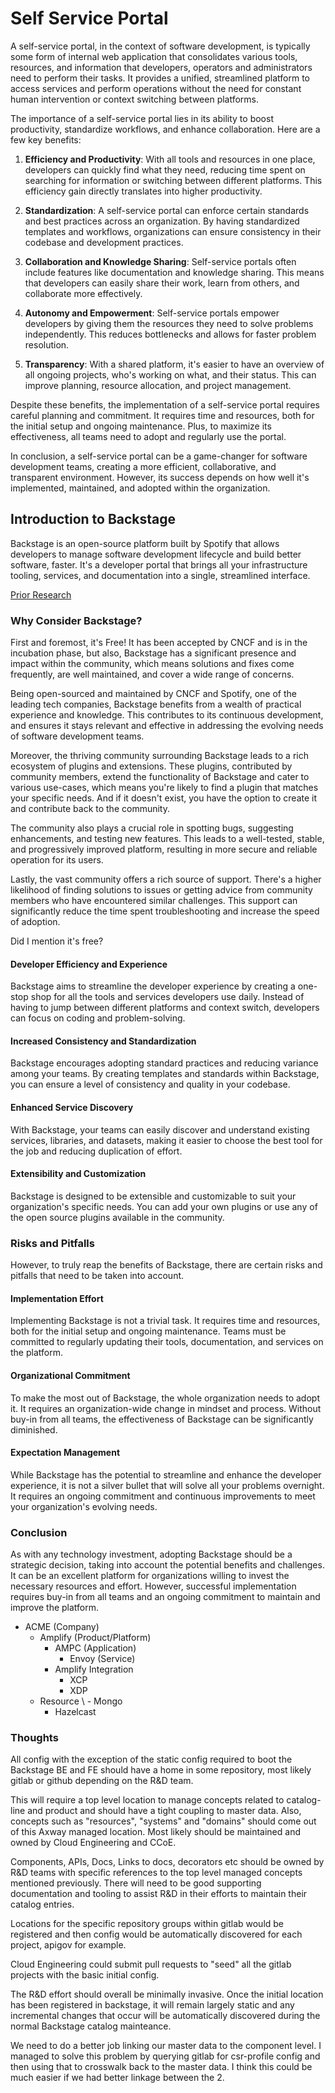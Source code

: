 
# Self Service Portal

A self-service portal, in the context of software development, is typically some form of internal web application that consolidates various tools, resources, and information that developers, operators and administrators need to perform their tasks. It provides a unified, streamlined platform to access services and perform operations without the need for constant human intervention or context switching between platforms.

The importance of a self-service portal lies in its ability to boost productivity, standardize workflows, and enhance collaboration. Here are a few key benefits:

1. **Efficiency and Productivity**: With all tools and resources in one place, developers can quickly find what they need, reducing time spent on searching for information or switching between different platforms. This efficiency gain directly translates into higher productivity.

2. **Standardization**: A self-service portal can enforce certain standards and best practices across an organization. By having standardized templates and workflows, organizations can ensure consistency in their codebase and development practices.

3. **Collaboration and Knowledge Sharing**: Self-service portals often include features like documentation and knowledge sharing. This means that developers can easily share their work, learn from others, and collaborate more effectively.

4. **Autonomy and Empowerment**: Self-service portals empower developers by giving them the resources they need to solve problems independently. This reduces bottlenecks and allows for faster problem resolution.

5. **Transparency**: With a shared platform, it's easier to have an overview of all ongoing projects, who's working on what, and their status. This can improve planning, resource allocation, and project management.

Despite these benefits, the implementation of a self-service portal requires careful planning and commitment. It requires time and resources, both for the initial setup and ongoing maintenance. Plus, to maximize its effectiveness, all teams need to adopt and regularly use the portal. 

In conclusion, a self-service portal can be a game-changer for software development teams, creating a more efficient, collaborative, and transparent environment. However, its success depends on how well it's implemented, maintained, and adopted within the organization.

## Introduction to Backstage

Backstage is an open-source platform built by Spotify that allows developers to manage software development lifecycle and build better software, faster. It's a developer portal that brings all your infrastructure tooling, services, and documentation into a single, streamlined interface.

[Prior Research](https://confluence.axway.com/display/ARCH/Backstage+Internal+Research)

### Why Consider Backstage?

First and foremost, it's Free! It has been accepted by CNCF and is in the incubation phase, but also, Backstage has a significant presence and impact within the community, which means solutions and fixes come frequently, are well maintained, and cover a wide range of concerns.

Being open-sourced and maintained by CNCF and Spotify, one of the leading tech companies, Backstage benefits from a wealth of practical experience and knowledge. This contributes to its continuous development, and ensures it stays relevant and effective in addressing the evolving needs of software development teams.

Moreover, the thriving community surrounding Backstage leads to a rich ecosystem of plugins and extensions. These plugins, contributed by community members, extend the functionality of Backstage and cater to various use-cases, which means you're likely to find a plugin that matches your specific needs. And if it doesn't exist, you have the option to create it and contribute back to the community.

The community also plays a crucial role in spotting bugs, suggesting enhancements, and testing new features. This leads to a well-tested, stable, and progressively improved platform, resulting in more secure and reliable operation for its users.

Lastly, the vast community offers a rich source of support. There's a higher likelihood of finding solutions to issues or getting advice from community members who have encountered similar challenges. This support can significantly reduce the time spent troubleshooting and increase the speed of adoption.

Did I mention it's free?

#### Developer Efficiency and Experience

Backstage aims to streamline the developer experience by creating a one-stop shop for all the tools and services developers use daily. Instead of having to jump between different platforms and context switch, developers can focus on coding and problem-solving.

#### Increased Consistency and Standardization

Backstage encourages adopting standard practices and reducing variance among your teams. By creating templates and standards within Backstage, you can ensure a level of consistency and quality in your codebase.

#### Enhanced Service Discovery

With Backstage, your teams can easily discover and understand existing services, libraries, and datasets, making it easier to choose the best tool for the job and reducing duplication of effort.

#### Extensibility and Customization

Backstage is designed to be extensible and customizable to suit your organization's specific needs. You can add your own plugins or use any of the open source plugins available in the community.

### Risks and Pitfalls

However, to truly reap the benefits of Backstage, there are certain risks and pitfalls that need to be taken into account.

#### Implementation Effort

Implementing Backstage is not a trivial task. It requires time and resources, both for the initial setup and ongoing maintenance. Teams must be committed to regularly updating their tools, documentation, and services on the platform.

#### Organizational Commitment

To make the most out of Backstage, the whole organization needs to adopt it. It requires an organization-wide change in mindset and process. Without buy-in from all teams, the effectiveness of Backstage can be significantly diminished.

#### Expectation Management

While Backstage has the potential to streamline and enhance the developer experience, it is not a silver bullet that will solve all your problems overnight. It requires an ongoing commitment and continuous improvements to meet your organization's evolving needs.

### Conclusion

As with any technology investment, adopting Backstage should be a strategic decision, taking into account the potential benefits and challenges. It can be an excellent platform for organizations willing to invest the necessary resources and effort. However, successful implementation requires buy-in from all teams and an ongoing commitment to maintain and improve the platform.


- ACME (Company)
  - Amplify (Product/Platform)
    - AMPC (Application)
      - Envoy (Service)
    - Amplify Integration
      - XCP
      - XDP
  - Resource
\     - Mongo
      - Hazelcast


### Thoughts

All config with the exception of the static config required to boot the Backstage BE and FE should have a home in some repository, most likely gitlab or github depending on the R&D team.

This will require a top level location to manage concepts related to catalog-line and product and should have a tight coupling to master data. Also, concepts such as "resources", "systems" and "domains" should come out of this Axway managed location. Most likely should be maintained and owned by Cloud Engineering and CCoE.

Components, APIs, Docs, Links to docs, decorators etc should be owned by R&D teams with specific references to the top level managed concepts mentioned previously. There will need to be good supporting documentation and tooling to assist R&D in their efforts to maintain their catalog entries.

Locations for the specific repository groups within gitlab would be registered and then config would be automatically discovered for each project, apigov for example.

Cloud Engineering could submit pull requests to "seed" all the gitlab projects with the basic initial config.


The R&D effort should overall be minimally invasive. Once the initial location has been registered in backstage, it will remain largely static and any incremental changes that occur will be automatically discovered during the normal Backstage catalog mainteance.

We need to do a better job linking our master data to the component level. I managed to solve this problem by querying gitlab for csr-profile config and then using that to crosswalk back to the master data. I think this could be much easier if we had better linkage between the 2.



